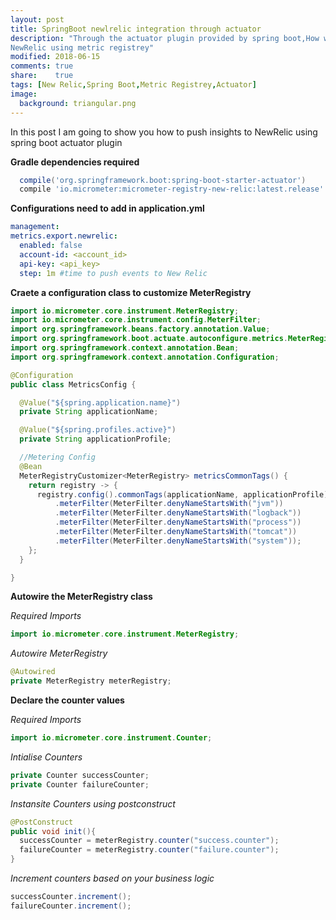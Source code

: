 ```yaml
---
layout: post
title: SpringBoot newlrelic integration through actuator
description: "Through the actuator plugin provided by spring boot,How we will connect to
NewRelic using metric registrey"
modified: 2018-06-15
comments: true
share:    true
tags: [New Relic,Spring Boot,Metric Registrey,Actuator]
image:
  background: triangular.png
---
```


In this post I am going to show you how to push insights to NewRelic using spring boot actuator plugin
 
**Gradle dependencies required**

```groovy
  compile('org.springframework.boot:spring-boot-starter-actuator')
  compile 'io.micrometer:micrometer-registry-new-relic:latest.release'
```
**Configurations need to add in application.yml**

```yaml
management:
metrics.export.newrelic:
  enabled: false
  account-id: <account_id>
  api-key: <api_key>
  step: 1m #time to push events to New Relic
```
**Craete a configuration class to customize MeterRegistry**

```java
import io.micrometer.core.instrument.MeterRegistry;
import io.micrometer.core.instrument.config.MeterFilter;
import org.springframework.beans.factory.annotation.Value;
import org.springframework.boot.actuate.autoconfigure.metrics.MeterRegistryCustomizer;
import org.springframework.context.annotation.Bean;
import org.springframework.context.annotation.Configuration;

@Configuration
public class MetricsConfig {

  @Value("${spring.application.name}")
  private String applicationName;

  @Value("${spring.profiles.active}")
  private String applicationProfile;

  //Metering Config
  @Bean
  MeterRegistryCustomizer<MeterRegistry> metricsCommonTags() {
    return registry -> {
      registry.config().commonTags(applicationName, applicationProfile)
          .meterFilter(MeterFilter.denyNameStartsWith("jvm"))
          .meterFilter(MeterFilter.denyNameStartsWith("logback"))
          .meterFilter(MeterFilter.denyNameStartsWith("process"))
          .meterFilter(MeterFilter.denyNameStartsWith("tomcat"))
          .meterFilter(MeterFilter.denyNameStartsWith("system"));
    };
  }

}
```

**Autowire the MeterRegistry class**

*Required Imports*

```java
import io.micrometer.core.instrument.MeterRegistry;
```
*Autowire MeterRegistry*

```java
@Autowired
private MeterRegistry meterRegistry;
```
**Declare the counter values**

*Required Imports*

```java
import io.micrometer.core.instrument.Counter;
```

*Intialise Counters*

```java
private Counter successCounter;
private Counter failureCounter;
```
*Instansite  Counters using postconstruct*

```java
@PostConstruct
public void init(){
  successCounter = meterRegistry.counter("success.counter");
  failureCounter = meterRegistry.counter("failure.counter");
}
```
*Increment counters based on your business logic*

```java
successCounter.increment();
failureCounter.increment();
```

